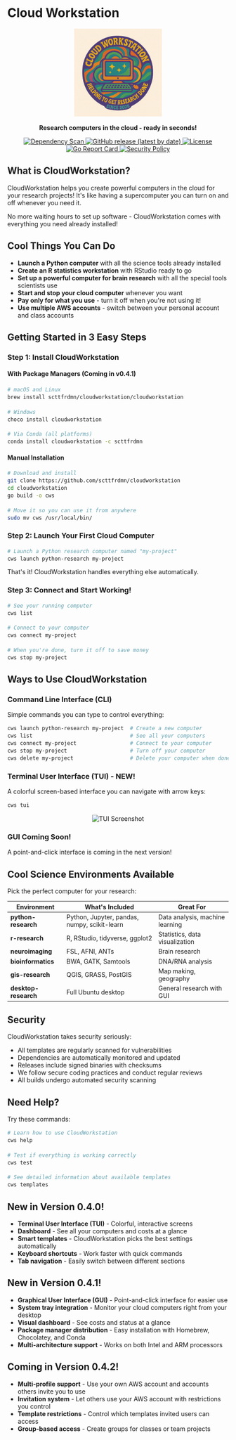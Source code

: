 # Cloud Workstation 

<p align="center">
  <img src="docs/images/cloudworkstation.png" alt="CloudWorkstation Logo" width="200">
</p>

<p align="center"><strong>Research computers in the cloud - ready in seconds!</strong></p>

<p align="center">
  <a href="https://github.com/scttfrdmn/cloudworkstation/actions/workflows/dependency-scan.yml">
    <img src="https://github.com/scttfrdmn/cloudworkstation/actions/workflows/dependency-scan.yml/badge.svg" alt="Dependency Scan">
  </a>
  <a href="https://github.com/scttfrdmn/cloudworkstation/releases/latest">
    <img alt="GitHub release (latest by date)" src="https://img.shields.io/github/v/release/scttfrdmn/cloudworkstation">
  </a>
  <a href="https://github.com/scttfrdmn/cloudworkstation/blob/main/LICENSE">
    <img alt="License" src="https://img.shields.io/github/license/scttfrdmn/cloudworkstation">
  </a>
  <a href="https://goreportcard.com/report/github.com/scttfrdmn/cloudworkstation">
    <img alt="Go Report Card" src="https://goreportcard.com/badge/github.com/scttfrdmn/cloudworkstation">
  </a>
  <a href="https://github.com/scttfrdmn/cloudworkstation/security/policy">
    <img alt="Security Policy" src="https://img.shields.io/badge/security-policy-brightgreen">
  </a>
</p>

## What is CloudWorkstation?

CloudWorkstation helps you create powerful computers in the cloud for your research projects! It's like having a supercomputer you can turn on and off whenever you need it.

No more waiting hours to set up software - CloudWorkstation comes with everything you need already installed!

## Cool Things You Can Do

- **Launch a Python computer** with all the science tools already installed
- **Create an R statistics workstation** with RStudio ready to go
- **Set up a powerful computer for brain research** with all the special tools scientists use
- **Start and stop your cloud computer** whenever you want
- **Pay only for what you use** - turn it off when you're not using it!
- **Use multiple AWS accounts** - switch between your personal account and class accounts

## Getting Started in 3 Easy Steps

### Step 1: Install CloudWorkstation

#### With Package Managers (Coming in v0.4.1)

```bash
# macOS and Linux
brew install scttfrdmn/cloudworkstation/cloudworkstation

# Windows
choco install cloudworkstation

# Via Conda (all platforms)
conda install cloudworkstation -c scttfrdmn
```

#### Manual Installation

```bash
# Download and install
git clone https://github.com/scttfrdmn/cloudworkstation
cd cloudworkstation
go build -o cws

# Move it so you can use it from anywhere
sudo mv cws /usr/local/bin/
```

### Step 2: Launch Your First Cloud Computer

```bash
# Launch a Python research computer named "my-project"
cws launch python-research my-project
```

That's it! CloudWorkstation handles everything else automatically.

### Step 3: Connect and Start Working!

```bash
# See your running computer
cws list

# Connect to your computer
cws connect my-project

# When you're done, turn it off to save money
cws stop my-project
```

## Ways to Use CloudWorkstation

### Command Line Interface (CLI)
Simple commands you can type to control everything:
```bash
cws launch python-research my-project  # Create a new computer
cws list                               # See all your computers
cws connect my-project                 # Connect to your computer
cws stop my-project                    # Turn off your computer
cws delete my-project                  # Delete your computer when done
```

### Terminal User Interface (TUI) - NEW!
A colorful screen-based interface you can navigate with arrow keys:
```bash
cws tui
```

<p align="center">
  <img src="https://via.placeholder.com/800x400?text=CloudWorkstation+TUI" alt="TUI Screenshot" width="600">
</p>

### GUI Coming Soon!
A point-and-click interface is coming in the next version!

## Cool Science Environments Available

Pick the perfect computer for your research:

| Environment | What's Included | Great For |
|-------------|----------------|-----------|
| **python-research** | Python, Jupyter, pandas, numpy, scikit-learn | Data analysis, machine learning |
| **r-research** | R, RStudio, tidyverse, ggplot2 | Statistics, data visualization |
| **neuroimaging** | FSL, AFNI, ANTs | Brain research |
| **bioinformatics** | BWA, GATK, Samtools | DNA/RNA analysis |
| **gis-research** | QGIS, GRASS, PostGIS | Map making, geography |
| **desktop-research** | Full Ubuntu desktop | General research with GUI |

## Security

CloudWorkstation takes security seriously:

- All templates are regularly scanned for vulnerabilities
- Dependencies are automatically monitored and updated
- Releases include signed binaries with checksums
- We follow secure coding practices and conduct regular reviews
- All builds undergo automated security scanning

## Need Help?

Try these commands:
```bash
# Learn how to use CloudWorkstation
cws help

# Test if everything is working correctly
cws test

# See detailed information about available templates
cws templates
```

## New in Version 0.4.0!

- **Terminal User Interface (TUI)** - Colorful, interactive screens
- **Dashboard** - See all your computers and costs at a glance
- **Smart templates** - CloudWorkstation picks the best settings automatically
- **Keyboard shortcuts** - Work faster with quick commands
- **Tab navigation** - Easily switch between different sections

## New in Version 0.4.1!

- **Graphical User Interface (GUI)** - Point-and-click interface for easier use
- **System tray integration** - Monitor your cloud computers right from your desktop
- **Visual dashboard** - See costs and status at a glance
- **Package manager distribution** - Easy installation with Homebrew, Chocolatey, and Conda
- **Multi-architecture support** - Works on both Intel and ARM processors

## Coming in Version 0.4.2!

- **Multi-profile support** - Use your own AWS account and accounts others invite you to use
- **Invitation system** - Let others use your AWS account with restrictions you control
- **Template restrictions** - Control which templates invited users can access
- **Group-based access** - Create groups for classes or team projects